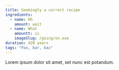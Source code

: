 ```yaml
---
title: Seemingly a correct recipe
ingredients:
  - name: Oh
    amount: wait
  - name: What
    amountt: is
    imageSlug: /going/on.exe
duration: 420 years
tags: "Foo, bar, baz"
---
```


Lorem ipsum dolor sit amet, set nunc est potandum.
